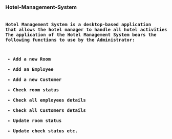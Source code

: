 
<h3>Hotel-Management-System</h3>
 <pre>
<H4>Hotel Management System is a desktop-based application 
that allows the hotel manager to handle all hotel activities online.
The application of the Hotel Management System bears the 
following functions to use by the Administrator: 
<pre><ul>
<li>Add a new Room</li>
<li>Add an Employee</li>
<li>Add a new Customer</li>
<li>Check room status</li>
<li>Check all employees details</li>
<li>Check all Customers details </li>
<li>Update room status</li>
<li>Update check status etc.</li>
</ul>

</h4>
</pre>
  </h4>
